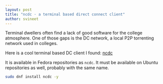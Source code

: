 ```yaml
---
layout: post
title: "ncdc · a terminal based direct connect client"
author: svineet
---
```


Terminal dwellers often find a lack of good software for the college atmosphere. One of
those gaps is the DC network, a local P2P torrenting network used in colleges.

Here is a cool terminal based DC client I found: [ncdc](https://dev.yorhel.nl/ncdc)

It is available in Fedora repositories as `ncdc`. It must be available on Ubuntu repositories as well, probably
with the same name.
```bash
sudo dnf install ncdc -y
```

